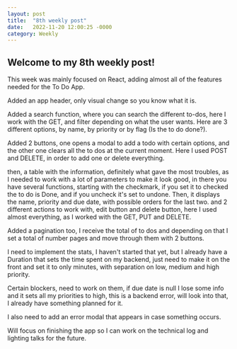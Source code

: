 ```yaml
---
layout: post
title:  "8th weekly post"
date:   2022-11-20 12:00:25 -0000
category: Weekly
---
```

## Welcome to my 8th weekly post!

This week was mainly focused on React, adding almost all of the features needed for the To Do App. 

Added an app header, only visual change so you know what it is.

Added a search function, where you can search the different to-dos, here I work with the GET, and filter depending on what the user wants. Here are 3 different options, by name, by priority or by flag (Is the to do done?).

Added 2 buttons, one opens a modal to add a todo with certain options, and the other one clears all the to dos at the current moment. Here I used POST and DELETE, in order to add one or delete everything. 

then, a table with the information, definitely what gave the most troubles, as I needed to work with a lot of parameters to make it look good, in there you have several functions, starting with the checkmark, if you set it to checked the to do is Done, and if you uncheck it's set to undone. Then, it displays the name, priority and due date, with possible orders for the last two. and 2 different actions to work with, edit button and delete button, here I used almost everything, as I worked with the GET, PUT and DELETE. 

Added a pagination too, I receive the total of to dos and depending on that I set a total of number pages and move through them with 2 buttons.

I need to implement the stats, I haven't started that yet, but I already have a Duration that sets the time spent on my backend, just need to make it on the front and set it to only minutes, with separation on low, medium and high priority. 

Certain blockers, need to work on them, if due date is null I lose some info and it sets all my priorities to high, this is a backend error, will look into that, I already have something planned for it.

I also need to add an error modal that appears in case something occurs. 

Will focus on finishing the app so I can work on the technical log and lighting talks for the future. 